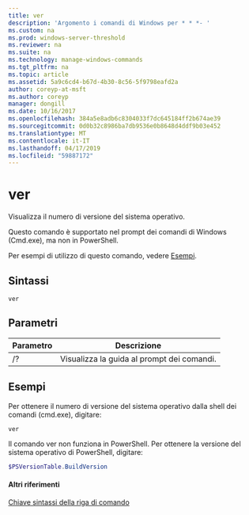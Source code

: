 ```yaml
---
title: ver
description: 'Argomento i comandi di Windows per * * *- '
ms.custom: na
ms.prod: windows-server-threshold
ms.reviewer: na
ms.suite: na
ms.technology: manage-windows-commands
ms.tgt_pltfrm: na
ms.topic: article
ms.assetid: 5a9c6cd4-b67d-4b30-8c56-5f9798eafd2a
author: coreyp-at-msft
ms.author: coreyp
manager: dongill
ms.date: 10/16/2017
ms.openlocfilehash: 384a5e8adb6c8304033f7dc645184ff2b674ae39
ms.sourcegitcommit: 0d0b32c8986ba7db9536e0b8648d4ddf9b03e452
ms.translationtype: MT
ms.contentlocale: it-IT
ms.lasthandoff: 04/17/2019
ms.locfileid: "59887172"
---
```

# <a name="ver"></a>ver



Visualizza il numero di versione del sistema operativo.

Questo comando è supportato nel prompt dei comandi di Windows (Cmd.exe), ma non in PowerShell.

Per esempi di utilizzo di questo comando, vedere [Esempi](#BKMK_examples).

## <a name="syntax"></a>Sintassi

```
ver
```

## <a name="parameters"></a>Parametri

|Parametro|Descrizione|
|---------|-----------|
|/?|Visualizza la guida al prompt dei comandi.|

## <a name="BKMK_examples"></a>Esempi

Per ottenere il numero di versione del sistema operativo dalla shell dei comandi (cmd.exe), digitare:

```
ver
```

Il comando ver non funziona in PowerShell. Per ottenere la versione del sistema operativo di PowerShell, digitare:

```powershell
$PSVersionTable.BuildVersion
````


#### <a name="additional-references"></a>Altri riferimenti

[Chiave sintassi della riga di comando](command-line-syntax-key.md)
